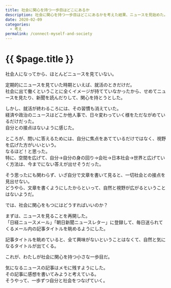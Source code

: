 ```yaml
---
title: 社会に関心を持つ一歩目はどこにあるか
description: 社会に関心を持つ一歩目はどこにあるかを考えた結果、ニュースを見始めた。
date: 2020-02-09
categories: 
  - 考え
permalink: /connect-myself-and-society
---
```

# {{ $page.title }}

<PostMeta/>

社会人になってから、ほとんどニュースを見ていない。  
  
定期的にニュースを見ていた時期といえば、就活のときだけだ。  
社会に出て働くということに全くイメージが持てていなかったから、せめてニュースを見たり、新聞を読んだりして、関心を持とうとした。  
  
しかし、就活が終わるころには、その習慣も消えていた。  
経済や政治のニュースはどこか他人事で、日々変わっていく様をただながめているだけだった。  
自分との接点はないように感じた。  
  
ところが、問いに答えるためには、自分に焦点をあてているだけではなく、視野を広げた方がいいという。  
なるほど！と思った。  
特に、空間を広げて、自分→自分の身の回り→会社→日本社会→世界と広げていく方法は、今までにない答えが出せそうだった。  

そう思ったにも関わらず、いざ自分で文章を書いて見ると、一切社会との接点を見出せない。  
どうやら、文章を書くようにしたからといって、自然と視野が広がるということはないようだ。  
  
では、社会に関心をもつにはどうすればいいのか？  
  
まずは、ニュースを見ることを再開した。  
「日経ニュースメール」「朝日新聞ニュースレター」に登録して、毎日送られてくるメール内の記事タイトルを眺めるようにした。  

記事タイトルを眺めていると、全て興味がないということはなくて、自然と気になるタイトルが出てくる。  
  
これが、わたしが社会に関心を持つ小さな一歩目だ。  
  
気になるニュースの記事はメモに残すようにした。  
その記事に感想を書いてみようと考えている。  
そうやって、一歩ずつ自分と社会をつなげていく。

